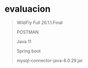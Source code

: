 # evaluacion

>WildFly Full 26.1.1.Final
>
>POSTMAN
>
>Java 11
>
>Spring boot 
>
>mysql-connector-java-8.0.29.jar
